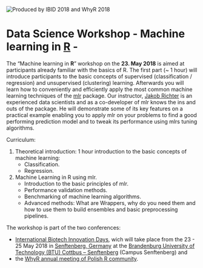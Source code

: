 ![Produced by IBID 2018 and WhyR 2018](https://raw.githubusercontent.com/michbur/IBID-R-introdution/master/logo_IBID_kolko.png)

# Data Science Workshop  -  Machine learning in [R](http://cran.us.r-project.org/) - 

The “Machine learning in **R**” workshop on the **23. May 2018**  is aimed at participants already familiar with the basics of R. The first part (~ 1 hour) will introduce participants to the basic concepts of supervised (classification / regression) and unsupervised (clustering) learning. Afterwards you will learn how to conveniently and efficiently apply the most common machine learning techniques of the [mlr](https://mlr-org.github.io/) package. 
Our instructor, [Jakob Richter](http://jakob-r.de/) is an experienced data scientists and as a co-developer of mlr knows the ins and outs of the package. He will demonstrate some of its key features on a practical example enabling you to apply mlr on your problems to find a good performing prediction model and to tweak its performance using mlrs tuning algorithms.

Curriculum:

1. Theoretical introduction: 1 hour introduction to the basic concepts of machine learning:
   - Classification.
   - Regression.
2. Machine Learning in R using mlr.
   - Introduction to the basic principles of mlr.
   - Performance validation methods.
   - Benchmarking of machine learning algorithms.
   - Advanced methods: What are Wrappers, why do you need them and how to use them to build ensembles and basic preprocessing pipelines.

The workshop is part of the two conferences:

  * [International Biotech Innovation Days](https://ibid-2018.b2match.io/), wich will take place from the 23 - 25 May 2018 in [Senftenberg, Germany](https://en.wikipedia.org/wiki/Senftenberg) at the [Brandenburg University of Technology (BTU) Cottbus – Senftenberg](https://www.b-tu.de/en/) (Campus Senftenberg) and
  * the [WhyR annual meeting of Polish R community](http://whyr2018.pl/). 

